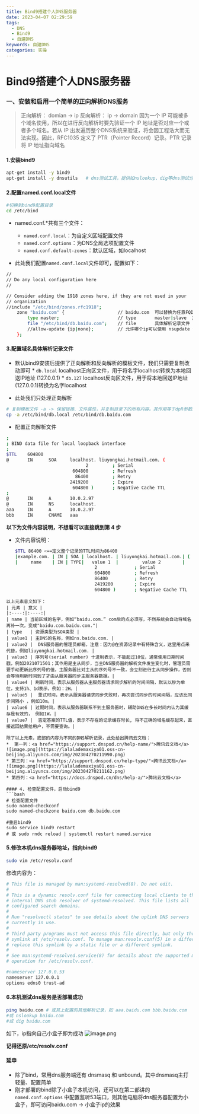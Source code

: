 ```yaml
---
title: Bind9搭建个人DNS服务器
date: 2023-04-07 02:29:59
tags:
  - DNS
  - Bind9
  - 自建DNS
keywords: 自建DNS
categories: 实操
---
```




# Bind9搭建个人DNS服务器

### 一、安装和启用一个简单的正向解析DNS服务

> 正向解析： domian -> ip
   反向解析： ip -> domain 
   因为一个 IP 可能被多个域名使用，所以在进行反向解析时要先验证一个 IP 地址是否对应一个或者多个域名。若从 IP 出发遍历整个DNS系统来验证，将会因工程浩大而无法实现。因此，RFC1035 定义了 PTR（Pointer Record）记录。PTR 记录将 IP 地址指向域名

#### 1.安装bind9
```bash
apt-get install -y bind9
apt-get install -y dnsutils   # dns测试工具，提供如nslookup、dig等dns测试分析工具
```

#### 2.配置named.conf.local文件
```bash
#切换到bind9配置目录
cd /etc/bind
```
* named.conf.\*共有三个文件：
    * `named.conf.local`：为自定义区域配置文件
    * `named.conf.options`：为DNS全局选项配置文件
    * `named.conf.default-zones`：默认区域，如localhost

* 此处我们配置`named.conf.local`文件即可，配置如下：
```bash
//
// Do any local configuration here
//

// Consider adding the 1918 zones here, if they are not used in your
// organization
//include "/etc/bind/zones.rfc1918";
    zone "baidu.com" {                    // baidu.com  可以替换为任意FQDN（Fully qualified domain name-完全合格的域名）。说人话就是合规的域名
        type master;                      // type       master|slave  主|从DNS服务器
        file "/etc/bind/db.baidu.com";    // file       具体解析记录文件
        //allow-update {ip|none};         // 允许哪个ip可以使用 nsupdate 动态更新区域文件
    };
```

#### 3.配置域名具体解析记录文件
* 默认bind9安装后提供了正向解析和反向解析的模板文件，我们只需要复制改动即可
        * `db.local` localhost正向区文件，用于将名字localhost转换为本地回送IP地址 (127.0.0.1)
        * `db.127` localhost反向区文件，用于将本地回送IP地址(127.0.0.1)转换为名字localhost

* 此处我们只处理正向解析
```bash
# 复制模板文件 -a -> 保留链接、文件属性，并复制目录下的所有内容。其作用等于dpR参数组合
cp -a /etc/bind/db.local /etc/bind/db.baidu.com
```
* 配置正向解析文件
```bash
;
; BIND data file for local loopback interface
;
$TTL    604800
@       IN      SOA     localhost. liuyongkai.hotmail.com. (
                              2         ; Serial
                         604800         ; Refresh
                          86400         ; Retry
                        2419200         ; Expire
                         604800 )       ; Negative Cache TTL
;
@       IN      A       10.0.2.97
@       IN      NS      localhost.
aaa     IN      A       10.0.2.97
bbb     IN      CNAME   aaa
```

**以下为文件内容说明，不想看可以直接跳到第 4 步**

* 文件内容说明：
  ```bash
  $TTL 86400 <==定义整个记录的TTL时间为86400 
  |example.com. | IN | SOA | localhost. | liuyongkai.hotmail.com.| ( 
  |     name    | IN | TYPE|   value 1  |         value 2        | 
                                2              ; Serial                  <=== value 3
                                604800         ; Refresh                 <=== value 4
                                86400          ; Retry                   <=== value 5
                                2419200        ; Expire                  <=== value 6
                                604800 )       ; Negative Cache TTL      <=== value 7
```
以上元素意义如下：
| 元素 | 意义 |
|:----:|:----:|
| name | 当前区域的名字，例如“baidu.com.” com后的点必须写，不然系统会自动将域名再补一次，变成"baidu.com.baidu.com."|
| type   | 资源类型为SOA类型 |
| value1 | 主DNS的名称，例如ns.baidu.com. |
| value2 |  DNS服务器的管理员邮箱，注意：因为@在资源记录中有特殊含义，这里用点来代替，例如liuyongkai.hotmail.com. |
| value3 | 序列号(serial number) 十进制表示，不能超过10位，通常使用日期时间戳，例如2021071501；其作用是主从同步，当主DNS服务器的解析文件发生变化时，管理员需要手动更新此序列号的值，主服务器比对主从的序列号不一致，会立刻进行主从同步操作，否则会等待刷新时间到了才由从服务器同步主服务器数据。|
| value4 | 刷新时间，表示从服务器从主服务器请求同步解析的时间间隔，默认以秒为单位，支持1h、1d表示，例如：2H。|
| value5 | 	重试时间，表示从服务器请求同步失败时，再次尝试同步的时间间隔，应该比同步间隔小 ，例如10m。|
| value6 | 过期时间，表示从服务器联系不到主服务器时，辅助DNS在多长时间内认为其缓存是有效的， 例如1W。|
| value7 |  否定答案的TTL值，表示不存在的记录缓存时长, 将不正确的域名缓存起来，直接返回结果给用户，不需要查询。|

除了以上元素，底部的内容为不同的DNS解析记录，此处给出腾讯云文档：
*  第一列：<a href="https://support.dnspod.cn/help-name/">腾讯云文档</a>
![image.png](https://lalalademaxiya01.oss-cn-beijing.aliyuncs.com/img/202304270211990.png)
* 第三列：<a href="https://support.dnspod.cn/help-type/">腾讯云文档</a>
![image.png](https://lalalademaxiya01.oss-cn-beijing.aliyuncs.com/img/202304270211162.png)
* 第四列：<a href="https://docs.dnspod.cn/dns/help-a/">腾讯云文档</a>

#### 4. 检查配置文件，启动bind9
```bash
# 检查配置文件
sudo named-checkconf
sudo named-checkzone baidu.com db.baidu.com

#重启bind9
sudo service bind9 restart
# 或 sudo rndc reload | systemctl restart named.service
```

#### 5.修改本机dns服务器地址，指向bind9
```bash
sudo vim /etc/resolv.conf
```
修改内容为：
```bash
# This file is managed by man:systemd-resolved(8). Do not edit.
#
# This is a dynamic resolv.conf file for connecting local clients to the
# internal DNS stub resolver of systemd-resolved. This file lists all
# configured search domains.
#
# Run "resolvectl status" to see details about the uplink DNS servers
# currently in use.
#
# Third party programs must not access this file directly, but only through the
# symlink at /etc/resolv.conf. To manage man:resolv.conf(5) in a different way,
# replace this symlink by a static file or a different symlink.
#
# See man:systemd-resolved.service(8) for details about the supported modes of
# operation for /etc/resolv.conf.

#nameserver 127.0.0.53
nameserver 127.0.0.1
options edns0 trust-ad
```

#### 6.本机测试dns服务是否部署成功
```bash
ping baidu.com # 或其上配置的其他解析记录，如 aaa.baidu.com bbb.baidu.com
#或 nslookup baidu.com
#或 dig baidu.com
```
如下，ip指向自己小盒子即为成功
![image.png](https://lalalademaxiya01.oss-cn-beijing.aliyuncs.com/img/202304270225747.png)

**记得还原/etc/resolv.conf**

#### 延申
* 除了bind，常用dns服务端还有 dnsmasq 和 unbound。其中dnsmasq主打轻量、配置简单
* 刚才部署的bind除了小盒子本机访问，还可以在第二部讲的 `named.conf.options` 中配置监听53端口，则其他电脑将dns服务器配置为小盒子，即可访问baidu.com -> 小盒子ip的效果